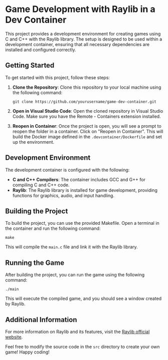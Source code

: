 # Game Development with Raylib in a Dev Container

This project provides a development environment for creating games using C and C++ with the Raylib library. The setup is designed to be used within a development container, ensuring that all necessary dependencies are installed and configured correctly.

## Getting Started

To get started with this project, follow these steps:

1. **Clone the Repository**:
   Clone this repository to your local machine using the following command:
   ```
   git clone https://github.com/yourusername/game-dev-container.git
   ```

2. **Open in Visual Studio Code**:
   Open the cloned repository in Visual Studio Code. Make sure you have the Remote - Containers extension installed.

3. **Reopen in Container**:
   Once the project is open, you will see a prompt to reopen the folder in a container. Click on "Reopen in Container". This will build the Docker image defined in the `.devcontainer/Dockerfile` and set up the environment.

## Development Environment

The development container is configured with the following:

- **C and C++ Compilers**: The container includes GCC and G++ for compiling C and C++ code.
- **Raylib**: The Raylib library is installed for game development, providing functions for graphics, audio, and input handling.

## Building the Project

To build the project, you can use the provided Makefile. Open a terminal in the container and run the following command:

```
make
```

This will compile the `main.c` file and link it with the Raylib library.

## Running the Game

After building the project, you can run the game using the following command:

```
./main
```

This will execute the compiled game, and you should see a window created by Raylib.

## Additional Information

For more information on Raylib and its features, visit the [Raylib official website](https://www.raylib.com/).

Feel free to modify the source code in the `src` directory to create your own game! Happy coding!